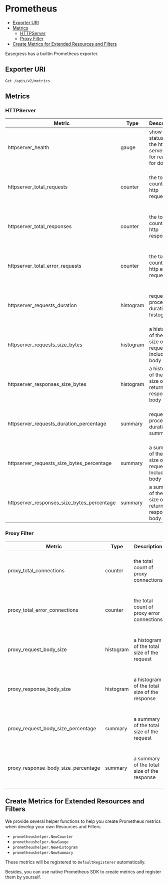 # Prometheus <!-- omit from toc -->


- [Exporter URI](#exporter-uri)
- [Metrics](#metrics)
  - [HTTPServer](#httpserver)
  - [Proxy Filter](#proxy-filter)
- [Create Metrics for Extended Resources and Filters](#create-metrics-for-extended-resources-and-filters)

Easegress has a builtin Prometheus exporter.

## Exporter URI

```
Get /apis/v2/metrics
```

## Metrics

### HTTPServer

| Metric                                     | Type      | Description                                                  | Labels                                                                  |
|--------------------------------------------|-----------|--------------------------------------------------------------|-------------------------------------------------------------------------|
| httpserver_health                          | gauge     | show the status for the http server: 1 for ready, 0 for down | clusterName, clusterRole, instanceName, name, kind                      |
| httpserver_total_requests                  | counter   | the total count of http requests                             | clusterName, clusterRole, instanceName, name, kind, routerKind, backend |
| httpserver_total_responses                 | counter   | the total count of http resposnes                            | clusterName, clusterRole, instanceName, name, kind, routerKind, backend |
| httpserver_total_error_requests            | counter   | the total count of http error requests                       | clusterName, clusterRole, instanceName, name, kind, routerKind, backend |
| httpserver_requests_duration               | histogram | request processing duration histogram                        | clusterName, clusterRole, instanceName, name, kind, routerKind, backend |
| httpserver_requests_size_bytes             | histogram | a histogram of the total size of the request. Includes body  | clusterName, clusterRole, instanceName, name, kind, routerKind, backend |
| httpserver_responses_size_bytes            | histogram | a histogram of the total size of the returned responses body | clusterName, clusterRole, instanceName, name, kind, routerKind, backend |
| httpserver_requests_duration_percentage    | summary   | request processing duration summary                          | clusterName, clusterRole, instanceName, name, kind, routerKind, backend |
| httpserver_requests_size_bytes_percentage  | summary   | a summary of the total size of the request. Includes body    | clusterName, clusterRole, instanceName, name, kind, routerKind, backend |
| httpserver_responses_size_bytes_percentage | summary   | a summary of the total size of the returned responses body   | clusterName, clusterRole, instanceName, name, kind, routerKind, backend |


### Proxy Filter

| Metric                              | Type      | Description                                   | Labels                                                                              |
|-------------------------------------|-----------|-----------------------------------------------|-------------------------------------------------------------------------------------|
| proxy_total_connections             | counter   | the total count of proxy connections          | clusterName, clusterRole, instanceName, name, kind, loadBalancePolicy, filterPolicy |
| proxy_total_error_connections       | counter   | the total count of proxy error connections    | clusterName, clusterRole, instanceName, name, kind, loadBalancePolicy, filterPolicy |
| proxy_request_body_size             | histogram | a histogram of the total size of the request  | clusterName, clusterRole, instanceName, name, kind, loadBalancePolicy, filterPolicy |
| proxy_response_body_size            | histogram | a histogram of the total size of the response | clusterName, clusterRole, instanceName, name, kind, loadBalancePolicy, filterPolicy |
| proxy_request_body_size_percentage  | summary   | a summary of the total size of the request    | clusterName, clusterRole, instanceName, name, kind, loadBalancePolicy, filterPolicy |
| proxy_response_body_size_percentage | summary   | a summary of the total size of the response   | clusterName, clusterRole, instanceName, name, kind, loadBalancePolicy, filterPolicy |

## Create Metrics for Extended Resources and Filters

We provide several helper functions to help you create Prometheus metrics
when develop your own Resources and Filters.

* `prometheushelper.NewCounter`
* `prometheushelper.NewGauge`
* `prometheushelper.NewHistogram`
* `prometheushelper.NewSummary`

These metrics will be registered to `DefaultRegisterer` automatically.

Besides, you can use native Prometheus SDK to create metrics and register them
by yourself.
